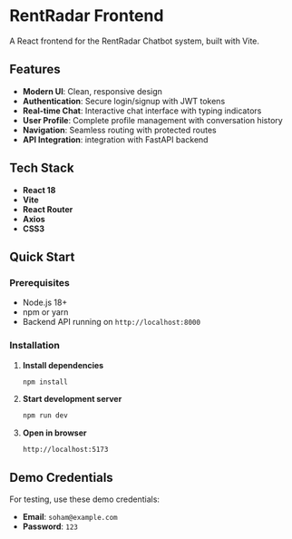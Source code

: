 # RentRadar Frontend

A React frontend for the RentRadar Chatbot system, built with Vite.

## Features

- **Modern UI**: Clean, responsive design
- **Authentication**: Secure login/signup with JWT tokens
- **Real-time Chat**: Interactive chat interface with typing indicators
- **User Profile**: Complete profile management with conversation history
- **Navigation**: Seamless routing with protected routes
- **API Integration**: integration with FastAPI backend

## Tech Stack

- **React 18**
- **Vite**
- **React Router**
- **Axios**
- **CSS3**

## Quick Start

### Prerequisites
- Node.js 18+ 
- npm or yarn
- Backend API running on `http://localhost:8000`

### Installation

1. **Install dependencies**
   ```bash
   npm install
   ```

2. **Start development server**
   ```bash
   npm run dev
   ```

3. **Open in browser**
   ```
   http://localhost:5173
   ```

## Demo Credentials

For testing, use these demo credentials:
- **Email**: `soham@example.com`
- **Password**: `123`
